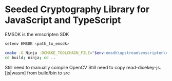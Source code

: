 # Seeded Cryptography Library for JavaScript and TypeScript



EMSDK is the emscripten SDK
```bash
setenv EMSDK <path_to_emsdk>
```

```bash
cmake -G Ninja -DCMAKE_TOOLCHAIN_FILE="$env:emsdk\upstream\emscripten\cmake\Modules\Platform\Emscripten.cmake" -S cpp -B build
cd build; ninja; cd ..

```

Still need to manually compile OpenCV
Still need to copy read-dicekey-js.[js|wasm] from build/bin to src